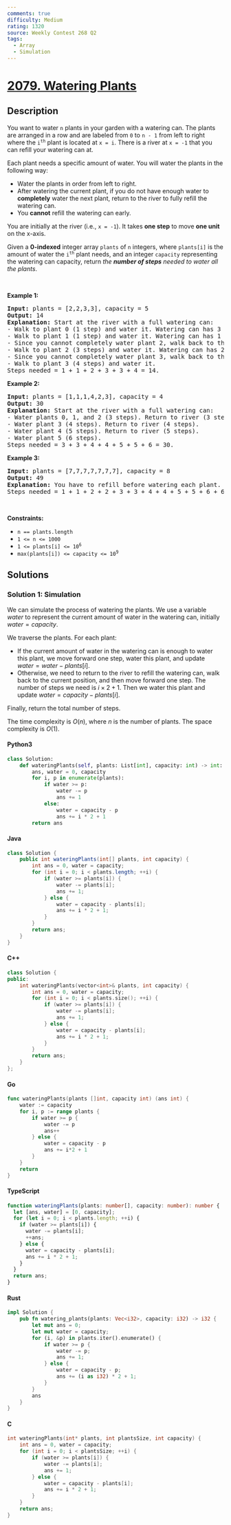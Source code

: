 ```yaml
---
comments: true
difficulty: Medium
rating: 1320
source: Weekly Contest 268 Q2
tags:
  - Array
  - Simulation
---
```


<!-- problem:start -->

# [2079. Watering Plants](https://leetcode.com/problems/watering-plants)


## Description

<!-- description:start -->

<p>You want to water <code>n</code> plants in your garden with a watering can. The plants are arranged in a row and are labeled from <code>0</code> to <code>n - 1</code> from left to right where the <code>i<sup>th</sup></code> plant is located at <code>x = i</code>. There is a river at <code>x = -1</code> that you can refill your watering can at.</p>

<p>Each plant needs a specific amount of water. You will water the plants in the following way:</p>

<ul>
	<li>Water the plants in order from left to right.</li>
	<li>After watering the current plant, if you do not have enough water to <strong>completely</strong> water the next plant, return to the river to fully refill the watering can.</li>
	<li>You <strong>cannot</strong> refill the watering can early.</li>
</ul>

<p>You are initially at the river (i.e., <code>x = -1</code>). It takes <strong>one step</strong> to move <strong>one unit</strong> on the x-axis.</p>

<p>Given a <strong>0-indexed</strong> integer array <code>plants</code> of <code>n</code> integers, where <code>plants[i]</code> is the amount of water the <code>i<sup>th</sup></code> plant needs, and an integer <code>capacity</code> representing the watering can capacity, return <em>the <strong>number of steps</strong> needed to water all the plants</em>.</p>

<p>&nbsp;</p>
<p><strong class="example">Example 1:</strong></p>

<pre>
<strong>Input:</strong> plants = [2,2,3,3], capacity = 5
<strong>Output:</strong> 14
<strong>Explanation:</strong> Start at the river with a full watering can:
- Walk to plant 0 (1 step) and water it. Watering can has 3 units of water.
- Walk to plant 1 (1 step) and water it. Watering can has 1 unit of water.
- Since you cannot completely water plant 2, walk back to the river to refill (2 steps).
- Walk to plant 2 (3 steps) and water it. Watering can has 2 units of water.
- Since you cannot completely water plant 3, walk back to the river to refill (3 steps).
- Walk to plant 3 (4 steps) and water it.
Steps needed = 1 + 1 + 2 + 3 + 3 + 4 = 14.
</pre>

<p><strong class="example">Example 2:</strong></p>

<pre>
<strong>Input:</strong> plants = [1,1,1,4,2,3], capacity = 4
<strong>Output:</strong> 30
<strong>Explanation:</strong> Start at the river with a full watering can:
- Water plants 0, 1, and 2 (3 steps). Return to river (3 steps).
- Water plant 3 (4 steps). Return to river (4 steps).
- Water plant 4 (5 steps). Return to river (5 steps).
- Water plant 5 (6 steps).
Steps needed = 3 + 3 + 4 + 4 + 5 + 5 + 6 = 30.
</pre>

<p><strong class="example">Example 3:</strong></p>

<pre>
<strong>Input:</strong> plants = [7,7,7,7,7,7,7], capacity = 8
<strong>Output:</strong> 49
<strong>Explanation:</strong> You have to refill before watering each plant.
Steps needed = 1 + 1 + 2 + 2 + 3 + 3 + 4 + 4 + 5 + 5 + 6 + 6 + 7 = 49.
</pre>

<p>&nbsp;</p>
<p><strong>Constraints:</strong></p>

<ul>
	<li><code>n == plants.length</code></li>
	<li><code>1 &lt;= n &lt;= 1000</code></li>
	<li><code>1 &lt;= plants[i] &lt;= 10<sup>6</sup></code></li>
	<li><code>max(plants[i]) &lt;= capacity &lt;= 10<sup>9</sup></code></li>
</ul>

<!-- description:end -->

## Solutions

<!-- solution:start -->

### Solution 1: Simulation

We can simulate the process of watering the plants. We use a variable $\textit{water}$ to represent the current amount of water in the watering can, initially $\textit{water} = \textit{capacity}$.

We traverse the plants. For each plant:

- If the current amount of water in the watering can is enough to water this plant, we move forward one step, water this plant, and update $\textit{water} = \textit{water} - \textit{plants}[i]$.
- Otherwise, we need to return to the river to refill the watering can, walk back to the current position, and then move forward one step. The number of steps we need is $i \times 2 + 1$. Then we water this plant and update $\textit{water} = \textit{capacity} - \textit{plants}[i]$.

Finally, return the total number of steps.

The time complexity is $O(n)$, where $n$ is the number of plants. The space complexity is $O(1)$.

<!-- tabs:start -->

#### Python3

```python
class Solution:
    def wateringPlants(self, plants: List[int], capacity: int) -> int:
        ans, water = 0, capacity
        for i, p in enumerate(plants):
            if water >= p:
                water -= p
                ans += 1
            else:
                water = capacity - p
                ans += i * 2 + 1
        return ans
```

#### Java

```java
class Solution {
    public int wateringPlants(int[] plants, int capacity) {
        int ans = 0, water = capacity;
        for (int i = 0; i < plants.length; ++i) {
            if (water >= plants[i]) {
                water -= plants[i];
                ans += 1;
            } else {
                water = capacity - plants[i];
                ans += i * 2 + 1;
            }
        }
        return ans;
    }
}
```

#### C++

```cpp
class Solution {
public:
    int wateringPlants(vector<int>& plants, int capacity) {
        int ans = 0, water = capacity;
        for (int i = 0; i < plants.size(); ++i) {
            if (water >= plants[i]) {
                water -= plants[i];
                ans += 1;
            } else {
                water = capacity - plants[i];
                ans += i * 2 + 1;
            }
        }
        return ans;
    }
};
```

#### Go

```go
func wateringPlants(plants []int, capacity int) (ans int) {
	water := capacity
	for i, p := range plants {
		if water >= p {
			water -= p
			ans++
		} else {
			water = capacity - p
			ans += i*2 + 1
		}
	}
	return
}
```

#### TypeScript

```ts
function wateringPlants(plants: number[], capacity: number): number {
  let [ans, water] = [0, capacity];
  for (let i = 0; i < plants.length; ++i) {
    if (water >= plants[i]) {
      water -= plants[i];
      ++ans;
    } else {
      water = capacity - plants[i];
      ans += i * 2 + 1;
    }
  }
  return ans;
}
```

#### Rust

```rust
impl Solution {
    pub fn watering_plants(plants: Vec<i32>, capacity: i32) -> i32 {
        let mut ans = 0;
        let mut water = capacity;
        for (i, &p) in plants.iter().enumerate() {
            if water >= p {
                water -= p;
                ans += 1;
            } else {
                water = capacity - p;
                ans += (i as i32) * 2 + 1;
            }
        }
        ans
    }
}
```

#### C

```c
int wateringPlants(int* plants, int plantsSize, int capacity) {
    int ans = 0, water = capacity;
    for (int i = 0; i < plantsSize; ++i) {
        if (water >= plants[i]) {
            water -= plants[i];
            ans += 1;
        } else {
            water = capacity - plants[i];
            ans += i * 2 + 1;
        }
    }
    return ans;
}
```

<!-- tabs:end -->

<!-- solution:end -->

<!-- problem:end -->
